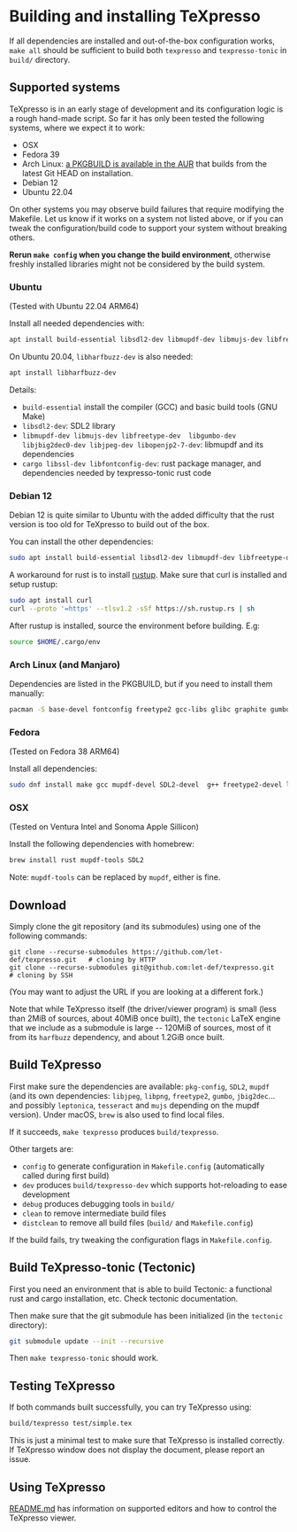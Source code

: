# Building and installing TeXpresso

If all dependencies are installed and out-of-the-box configuration works, `make all` should be sufficient to build both `texpresso` and `texpresso-tonic` in `build/` directory.

## Supported systems

TeXpresso is in an early stage of development and its configuration logic is a rough hand-made script.
So far it has only been tested the following systems, where we expect it to work:

- OSX
- Fedora 39
- Arch Linux: [a PKGBUILD is available in the AUR](https://aur.archlinux.org/packages/texpresso-git) that builds from the latest Git HEAD on installation.
- Debian 12
- Ubuntu 22.04

On other systems you may observe build failures that require modifying the Makefile. Let us know if it works on a system not listed above, or if you can tweak the configuration/build code to support your system without breaking others.

**Rerun `make config` when you change the build environment**, otherwise freshly installed libraries might not be considered by the build system.

### Ubuntu

(Tested with Ubuntu 22.04 ARM64)

Install all needed dependencies with:
```sh
apt install build-essential libsdl2-dev libmupdf-dev libmujs-dev libfreetype-dev  libgumbo-dev libjbig2dec0-dev libjpeg-dev libopenjp2-7-dev cargo libssl-dev libfontconfig-dev
```

On Ubuntu 20.04, `libharfbuzz-dev` is also needed:
```sh
apt install libharfbuzz-dev
```

Details:
- `build-essential` install the compiler (GCC) and basic build tools (GNU Make)
- `libsdl2-dev`: SDL2 library
- `libmupdf-dev libmujs-dev libfreetype-dev  libgumbo-dev libjbig2dec0-dev libjpeg-dev libopenjp2-7-dev`: libmupdf and its dependencies
- `cargo libssl-dev libfontconfig-dev`: rust package manager, and dependencies needed by texpresso-tonic rust code

### Debian 12

Debian 12 is quite similar to Ubuntu with the added difficulty that the rust version is too old for TeXpresso to build out of the box.

You can install the other dependencies:

```sh
sudo apt install build-essential libsdl2-dev libmupdf-dev libfreetype-dev libjpeg-dev libjbig2dec0-dev libharfbuzz-dev libopenjp2-7-dev libgumbo-dev libmujs-dev libssl-dev libfontconfig-dev
```

A workaround for rust is to install [rustup](https://rustup.rs). Make sure that curl is installed and setup rustup:

```sh
sudo apt install curl
curl --proto '=https' --tlsv1.2 -sSf https://sh.rustup.rs | sh
```

After rustup is installed, source the environment before building. E.g:
```sh
source $HOME/.cargo/env
```

### Arch Linux (and Manjaro)

Dependencies are listed in the PKGBUILD, but if you need to install them manually:

```sh
pacman -S base-devel fontconfig freetype2 gcc-libs glibc graphite gumbo-parser harfbuzz icu jbig2dec libjpeg-turbo libmupdf libpng openjpeg2 openssl sdl2 zlib cargo git libmupdf
```

### Fedora

(Tested on Fedora 38 ARM64)

Install all dependencies:

```sh
sudo dnf install make gcc mupdf-devel SDL2-devel  g++ freetype2-devel libjpeg-turbo-devel jbig2dec-devel openjpeg2-devel gumbo-parser-devel tesseract-devel leptonica-devel cargo openssl-devel fontconfig-devel
```

### OSX

(Tested on Ventura Intel and Sonoma Apple Sillicon)

Install the following dependencies with homebrew:

```sh
brew install rust mupdf-tools SDL2
```

Note: `mupdf-tools` can be replaced by `mupdf`, either is fine.

## Download

Simply clone the git repository (and its submodules) using one of the following commands:

```
git clone --recurse-submodules https://github.com/let-def/texpresso.git   # cloning by HTTP
git clone --recurse-submodules git@github.com:let-def/texpresso.git       # cloning by SSH
```

(You may want to adjust the URL if you are looking at a different fork.)

Note that while TeXpresso itself (the driver/viewer program) is small (less than 2MiB of sources, about 40MiB once built), the `tectonic` LaTeX engine that we include as a submodule is large -- 120MiB of sources, most of it from its `harfbuzz` dependency, and about 1.2GiB once built.

## Build TeXpresso

First make sure the dependencies are available: `pkg-config`, `SDL2`, `mupdf` (and its own dependencies: `libjpeg`, `libpng`, `freetype2`, `gumbo`, `jbig2dec`... and possibly `leptonica`, `tesseract` and `mujs` depending on the mupdf version).
Under macOS, `brew` is also used to find local files.

If it succeeds, `make texpresso` produces `build/texpresso`.

Other targets are:
- `config` to generate configuration in `Makefile.config` (automatically called during first build)
- `dev` produces `build/texpresso-dev` which supports hot-reloading to ease development
- `debug` produces debugging tools in `build/`
- `clean` to remove intermediate build files
- `distclean` to remove all build files (`build/` and `Makefile.config`)

If the build fails, try tweaking the configuration flags in `Makefile.config`.

## Build TeXpresso-tonic (Tectonic)

First you need an environment that is able to build Tectonic: a functional rust
and cargo installation, etc. Check tectonic documentation.

Then make sure that the git submodule has been initialized (in the `tectonic` directory):

```sh
git submodule update --init --recursive
```

Then `make texpresso-tonic` should work.

## Testing TeXpresso

If both commands built successfully, you can try TeXpresso using:

```sh
build/texpresso test/simple.tex
```

This is just a minimal test to make sure that TeXpresso is installed correctly.
If TeXpresso window does not display the document, please report an issue.

## Using TeXpresso

[README.md](./README.md) has information on supported editors and how to control the TeXpresso viewer.
